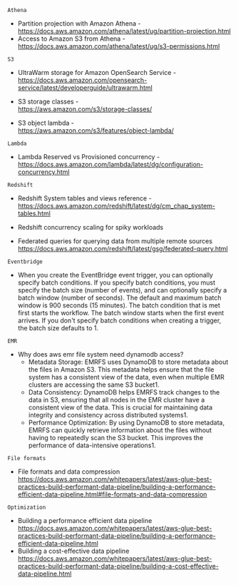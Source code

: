 `Athena`
- Partition projection with Amazon Athena -  
   https://docs.aws.amazon.com/athena/latest/ug/partition-projection.html
- Access to Amazon S3 from Athena -  
  https://docs.aws.amazon.com/athena/latest/ug/s3-permissions.html

`S3`
- UltraWarm storage for Amazon OpenSearch Service -  
   https://docs.aws.amazon.com/opensearch-service/latest/developerguide/ultrawarm.html

- S3 storage classes -  
   https://aws.amazon.com/s3/storage-classes/

- S3 object lambda -  
   https://aws.amazon.com/s3/features/object-lambda/

`Lambda`
- Lambda Reserved vs Provisioned concurrency -  
   https://docs.aws.amazon.com/lambda/latest/dg/configuration-concurrency.html

`Redshift`
- Redshift System tables and views reference -  
   https://docs.aws.amazon.com/redshift/latest/dg/cm_chap_system-tables.html

- Redshift concurrency scaling for spiky workloads

- Federated queries for querying data from multiple remote sources  
   https://docs.aws.amazon.com/redshift/latest/gsg/federated-query.html

`Eventbridge`  
- When you create the EventBridge event trigger, you can optionally specify batch conditions. If you specify batch conditions, you must specify the batch size (number of events), and can optionally specify a batch       window (number of seconds). The default and maximum batch window is 900 seconds (15 minutes). The batch condition that is met first starts the workflow. The batch window starts when the first event arrives. If you     don't specify batch conditions when creating a trigger, the batch size defaults to 1.

`EMR`  
- Why does aws emr file system need dynamodb access?  
   - Metadata Storage: EMRFS uses DynamoDB to store metadata about the files in Amazon S3. This metadata helps ensure that the file system has a consistent view of the data, even when multiple EMR clusters are accessing the same S3 bucket1.
   - Data Consistency: DynamoDB helps EMRFS track changes to the data in S3, ensuring that all nodes in the EMR cluster have a consistent view of the data. This is crucial for maintaining data integrity and consistency across distributed systems1.
  - Performance Optimization: By using DynamoDB to store metadata, EMRFS can quickly retrieve information about the files without having to repeatedly scan the S3 bucket. This improves the performance of data-intensive operations1.
 
`File formats`  
- File formats and data compression  
https://docs.aws.amazon.com/whitepapers/latest/aws-glue-best-practices-build-performant-data-pipeline/building-a-performance-efficient-data-pipeline.html#file-formats-and-data-compression

`Optimization`  
- Building a performance efficient data pipeline  
https://docs.aws.amazon.com/whitepapers/latest/aws-glue-best-practices-build-performant-data-pipeline/building-a-performance-efficient-data-pipeline.html
- Building a cost-effective data pipeline  
https://docs.aws.amazon.com/whitepapers/latest/aws-glue-best-practices-build-performant-data-pipeline/building-a-cost-effective-data-pipeline.html
